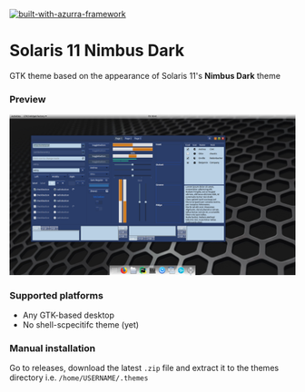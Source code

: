 [![built-with-azurra-framework](https://github.com/Elbullazul/Azurra_framework/raw/assets/azurra_framework_smaller.png)](https://github.com/Elbullazul/Azurra_framework)

# Solaris 11 Nimbus Dark
GTK theme based on the appearance of Solaris 11's **Nimbus Dark** theme

### Preview
![solaris-11-dark](https://github.com/B00merang-Project/gallery/raw/master/Solaris%2011%20Nimbus%20Dark.png)

### Supported platforms
- Any GTK-based desktop
- No shell-scpecitifc theme (yet)

### Manual installation
Go to releases, download the latest `.zip` file and extract it to the themes directory i.e. `/home/USERNAME/.themes`
